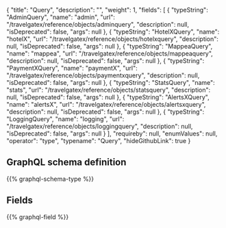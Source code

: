 {
  "title": "Query",
  "description": "",
  "weight": 1,
  "fields": [
    {
      "typeString": "AdminQuery",
      "name": "admin",
      "url": "/travelgatex/reference/objects/adminquery",
      "description": null,
      "isDeprecated": false,
      "args": null
    },
    {
      "typeString": "HotelXQuery",
      "name": "hotelX",
      "url": "/travelgatex/reference/objects/hotelxquery",
      "description": null,
      "isDeprecated": false,
      "args": null
    },
    {
      "typeString": "MappeaQuery",
      "name": "mappea",
      "url": "/travelgatex/reference/objects/mappeaquery",
      "description": null,
      "isDeprecated": false,
      "args": null
    },
    {
      "typeString": "PaymentXQuery",
      "name": "paymentX",
      "url": "/travelgatex/reference/objects/paymentxquery",
      "description": null,
      "isDeprecated": false,
      "args": null
    },
    {
      "typeString": "StatsQuery",
      "name": "stats",
      "url": "/travelgatex/reference/objects/statsquery",
      "description": null,
      "isDeprecated": false,
      "args": null
    },
    {
      "typeString": "AlertsXQuery",
      "name": "alertsX",
      "url": "/travelgatex/reference/objects/alertsxquery",
      "description": null,
      "isDeprecated": false,
      "args": null
    },
    {
      "typeString": "LoggingQuery",
      "name": "logging",
      "url": "/travelgatex/reference/objects/loggingquery",
      "description": null,
      "isDeprecated": false,
      "args": null
    }
  ],
  "requireby": null,
  "enumValues": null,
  "operator": "type",
  "typename": "Query",
  "hideGithubLink": true
}
## GraphQL schema definition

{{% graphql-schema-type %}}

## Fields

{{% graphql-field %}}
